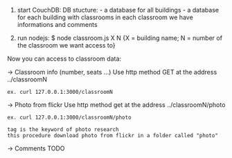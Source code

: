 1) start CouchDB:
    DB stucture:
        - a database for all buildings
        - a database for each building with classrooms
          in each classroom we have informations and comments

2) run nodejs:
    $ node classroom.js X N  {X = building name; N = number of the classroom we want access to}

Now you can access to classroom data:

->  Classroom info (number, seats ...)
    Use http method GET at the address ../classroomN

    ex. curl 127.0.0.1:3000/classroomN

->  Photo from flickr
    Use http method get at the address ../classroomN/photo

    ex. curl 127.0.0.1:3000/classroomN/photo

    tag is the keyword of photo research
    this procedure download photo from flickr in a folder called "photo"

->  Comments
    TODO
